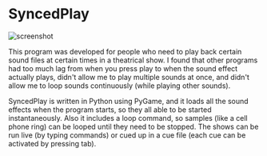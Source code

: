 # SyncedPlay

![screenshot](http://i.imgur.com/gB11nld.png)

This program was developed for people who need to play back certain sound files at certain times in a theatrical show. I found that other programs had too much lag from when you press play to when the sound effect actually plays, didn't allow me to play multiple sounds at once, and didn't allow me to loop sounds continuously (while playing other sounds). 

SyncedPlay is written in Python using PyGame, and it loads all the sound effects when the program starts, so they all able to be started instantaneously. Also it includes a loop command, so samples (like a cell phone ring) can be looped until they need to be stopped. The shows can be run live (by typing commands) or cued up in a cue file (each cue can be activated by pressing tab).  
